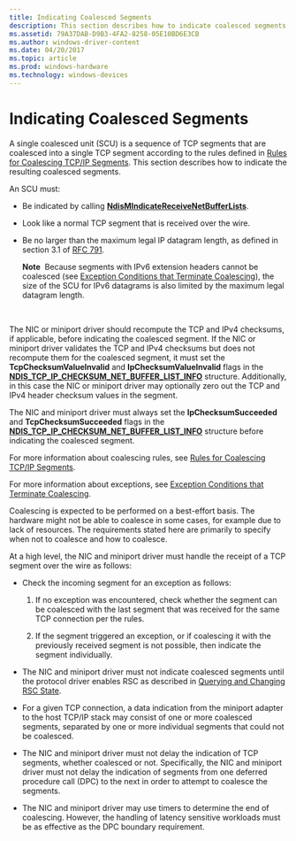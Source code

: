 ```yaml
---
title: Indicating Coalesced Segments
description: This section describes how to indicate coalesced segments
ms.assetid: 79A37DAB-D9B3-4FA2-8258-05E10BD6E3CB
ms.author: windows-driver-content
ms.date: 04/20/2017
ms.topic: article
ms.prod: windows-hardware
ms.technology: windows-devices
---
```


# Indicating Coalesced Segments


A single coalesced unit (SCU) is a sequence of TCP segments that are coalesced into a single TCP segment according to the rules defined in [Rules for Coalescing TCP/IP Segments](rules-for-coalescing-tcp-ip-packets.md). This section describes how to indicate the resulting coalesced segments.

An SCU must:

-   Be indicated by calling [**NdisMIndicateReceiveNetBufferLists**](https://msdn.microsoft.com/library/windows/hardware/ff563598).

-   Look like a normal TCP segment that is received over the wire.

-   Be no larger than the maximum legal IP datagram length, as defined in section 3.1 of [RFC 791](http://www.ietf.org/rfc/rfc791.txt).

    **Note**  Because segments with IPv6 extension headers cannot be coalesced (see [Exception Conditions that Terminate Coalescing](exception-conditions-that-terminate-coalescing.md)), the size of the SCU for IPv6 datagrams is also limited by the maximum legal datagram length.

     

The NIC or miniport driver should recompute the TCP and IPv4 checksums, if applicable, before indicating the coalesced segment. If the NIC or miniport driver validates the TCP and IPv4 checksums but does not recompute them for the coalesced segment, it must set the **TcpChecksumValueInvalid** and **IpChecksumValueInvalid** flags in the [**NDIS\_TCP\_IP\_CHECKSUM\_NET\_BUFFER\_LIST\_INFO**](https://msdn.microsoft.com/library/windows/hardware/ff567877) structure. Additionally, in this case the NIC or miniport driver may optionally zero out the TCP and IPv4 header checksum values in the segment.

The NIC and miniport driver must always set the **IpChecksumSucceeded** and **TcpChecksumSucceeded** flags in the [**NDIS\_TCP\_IP\_CHECKSUM\_NET\_BUFFER\_LIST\_INFO**](https://msdn.microsoft.com/library/windows/hardware/ff567877) structure before indicating the coalesced segment.

For more information about coalescing rules, see [Rules for Coalescing TCP/IP Segments](rules-for-coalescing-tcp-ip-packets.md).

For more information about exceptions, see [Exception Conditions that Terminate Coalescing](exception-conditions-that-terminate-coalescing.md).

Coalescing is expected to be performed on a best-effort basis. The hardware might not be able to coalesce in some cases, for example due to lack of resources. The requirements stated here are primarily to specify when not to coalesce and how to coalesce.

At a high level, the NIC and miniport driver must handle the receipt of a TCP segment over the wire as follows:

-   Check the incoming segment for an exception as follows:

    1.  If no exception was encountered, check whether the segment can be coalesced with the last segment that was received for the same TCP connection per the rules.

    2.  If the segment triggered an exception, or if coalescing it with the previously received segment is not possible, then indicate the segment individually.

-   The NIC and miniport driver must not indicate coalesced segments until the protocol driver enables RSC as described in [Querying and Changing RSC State](querying-and-changing-rsc-state.md).

-   For a given TCP connection, a data indication from the miniport adapter to the host TCP/IP stack may consist of one or more coalesced segments, separated by one or more individual segments that could not be coalesced.

-   The NIC and miniport driver must not delay the indication of TCP segments, whether coalesced or not. Specifically, the NIC and miniport driver must not delay the indication of segments from one deferred procedure call (DPC) to the next in order to attempt to coalesce the segments.

-   The NIC and miniport driver may use timers to determine the end of coalescing. However, the handling of latency sensitive workloads must be as effective as the DPC boundary requirement.

 

 





